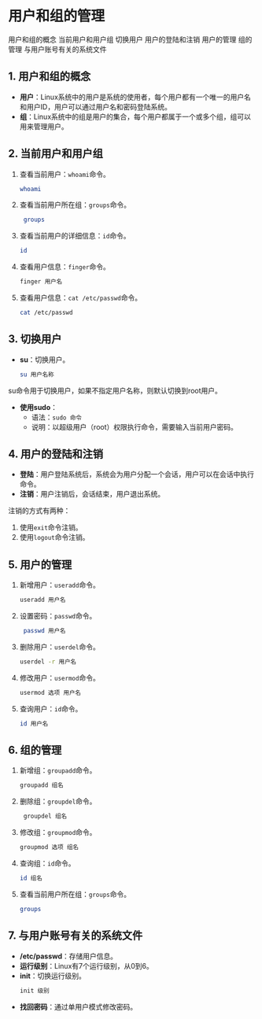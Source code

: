 ﻿# 用户和组的管理

用户和组的概念
当前用户和用户组
切换用户
用户的登陆和注销
用户的管理
组的管理
与用户账号有关的系统文件


## 1. 用户和组的概念
- **用户**：Linux系统中的用户是系统的使用者，每个用户都有一个唯一的用户名和用户ID，用户可以通过用户名和密码登陆系统。
- **组**：Linux系统中的组是用户的集合，每个用户都属于一个或多个组，组可以用来管理用户。


## 2. 当前用户和用户组
1. 查看当前用户：`whoami`命令。
   ```bash
   whoami
   ```

2. 查看当前用户所在组：`groups`命令。
   ```bash
    groups
    ```

3. 查看当前用户的详细信息：`id`命令。
    ```bash
    id
    ```
4. 查看用户信息：`finger`命令。
    ```bash
    finger 用户名
    ```
5. 查看用户信息：`cat /etc/passwd`命令。
    ```bash
    cat /etc/passwd
    ```

## 3. 切换用户
- **su**：切换用户。
  ```bash
  su 用户名称
  ```
su命令用于切换用户，如果不指定用户名称，则默认切换到root用户。

- **使用sudo**：
  - 语法：`sudo 命令`
  - 说明：以超级用户（root）权限执行命令，需要输入当前用户密码。

## 4. 用户的登陆和注销
- **登陆**：用户登陆系统后，系统会为用户分配一个会话，用户可以在会话中执行命令。
- **注销**：用户注销后，会话结束，用户退出系统。

注销的方式有两种：
1. 使用`exit`命令注销。
2. 使用`logout`命令注销。

## 5. 用户的管理
1. 新增用户：`useradd`命令。
   ```bash
   useradd 用户名
   ```
2. 设置密码：`passwd`命令。
   ```bash
    passwd 用户名
    ```
3. 删除用户：`userdel`命令。
    ```bash
    userdel -r 用户名
    ```
4. 修改用户：`usermod`命令。
    ```bash
    usermod 选项 用户名
    ```
5. 查询用户：`id`命令。
    ```bash
    id 用户名
    ```

## 6. 组的管理
1. 新增组：`groupadd`命令。
   ```bash
   groupadd 组名
   ```
2. 删除组：`groupdel`命令。
   ```bash
    groupdel 组名
    ```
3. 修改组：`groupmod`命令。
    ```bash
    groupmod 选项 组名
    ```
4. 查询组：`id`命令。
    ```bash
    id 组名
    ```
5. 查看当前用户所在组：`groups`命令。
    ```bash
    groups
    ```

## 7. 与用户账号有关的系统文件
- **/etc/passwd**：存储用户信息。
- **运行级别**：Linux有7个运行级别，从0到6。
- **init**：切换运行级别。
  ```bash
  init 级别
  ```
- **找回密码**：通过单用户模式修改密码。
